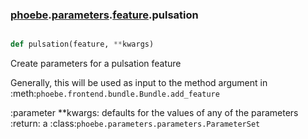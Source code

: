 ### [phoebe](phoebe.md).[parameters](phoebe.parameters.md).[feature](phoebe.parameters.feature.md).pulsation

```py

def pulsation(feature, **kwargs)

```



Create parameters for a pulsation feature

Generally, this will be used as input to the method argument in
:meth:`phoebe.frontend.bundle.Bundle.add_feature`

:parameter **kwargs: defaults for the values of any of the parameters
:return: a :class:`phoebe.parameters.parameters.ParameterSet`

